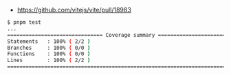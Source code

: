 - https://github.com/vitejs/vite/pull/18983

```sh
$ pnpm test
...
=============================== Coverage summary ===============================
Statements   : 100% ( 2/2 )
Branches     : 100% ( 0/0 )
Functions    : 100% ( 0/0 )
Lines        : 100% ( 2/2 )
================================================================================
```
